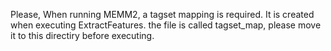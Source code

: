 Please, When running MEMM2, a tagset mapping is required. It is created when executing ExtractFeatures.
the file is called tagset_map, please move it to this directiry before executing.